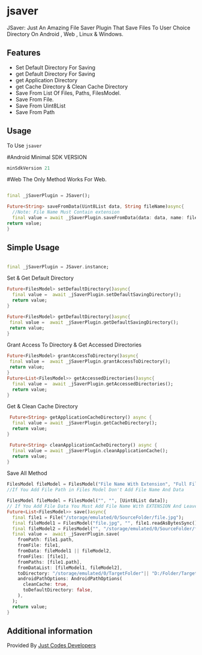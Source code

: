 # jsaver

JSaver: Just An Amazing File Saver Plugin That Save Files To User Choice Directory On Android , Web , Linux & Windows.

## Features
- Set Default Directory For Saving
- get Default Directory For Saving
- get Application Directory
- get Cache Directory & Clean Cache Directory
- Save From List Of Files, Paths, FilesModel.
- Save From File.
- Save From Uint8List
- Save From Path


## Usage
To Use `jsaver`

#Android
Minimal SDK VERSION
```groovy
minSdkVersion 21
```
#Web
The Only Method Works For Web.
```dart

final _jSaverPlugin = JSaver();

Future<String> saveFromData(Uint8List data, String fileName)async{
  //Note: File Name Must Contain extension
  final value = await _jSaverPlugin.saveFromData(data: data, name: fileName);
return value;
}

```
## Simple Usage

```dart

final _jSaverPlugin = JSaver.instance;
```
Set & Get Default Directory
```dart
Future<FilesModel> setDefaultDirectory()async{
  final value =  await _jSaverPlugin.setDefaultSavingDirectory();
  return value;
}

Future<FilesModel> getDefaultDirectory()async{
 final value =  await _jSaverPlugin.getDefaultSavingDirectory();
 return value;
}


```

Grant Access To Directory & Get Accessed Directories
```dart
Future<FilesModel> grantAccessToDirectory()async{
 final value =  await _jSaverPlugin.grantAccessToDirectory();
 return value;
}
Future<List<FilesModel>> getAccessedDirectories()async{
  final value =  await _jSaverPlugin.getAccessedDirectories();
  return value;
}
```

Get & Clean Cache Directory
```dart
 Future<String> getApplicationCacheDirectory() async {
  final value = await _jSaverPlugin.getCacheDirectory();
  return value;
}

 Future<String> cleanApplicationCacheDirectory() async {
  final value = await _jSaverPlugin.cleanApplicationCache();
  return value;
}
```
Save All Method
```dart
FilesModel fileModel = FilesModel("File Name With Extension", "Full File Path", [Uint8List data]);
//If You Add File Path in Files Model Don't Add File Name And Data

FilesModel fileModel = FilesModel("", "", [Uint8List data]);
// If You Add File Data You Must Add File Name With EXTENSION And Leave Path Empty
Future<List<FilesModel>> save()async{
  final file1 = File("/storage/emulated/0/SourceFolder/file.jpg");
  final fileModel1 = FilesModel("file.jpg", "", file1.readAsBytesSync());
  final fileModel2 = FilesModel("", "/storage/emulated/0/SourceFolder/file.jpg");
  final value =  await _jSaverPlugin.save(
    fromPath: file1.path,
    fromFile: file1,
    fromData: fileModel1 || fileModel2,
    fromFiles: [file1],
    fromPaths: [file1.path],
    fromDataList: [fileModel1, fileModel2],
    toDirectory: "/storage/emulated/0/TargetFolder"|| "D:/Folder/TargetFolder" ,
    androidPathOptions: AndroidPathOptions(
      cleanCache: true,
      toDefaultDirectory: false,
    ),
  );
  return value;
}
```

## Additional information

Provided By [Just Codes Developers](https://jucodes.com/)